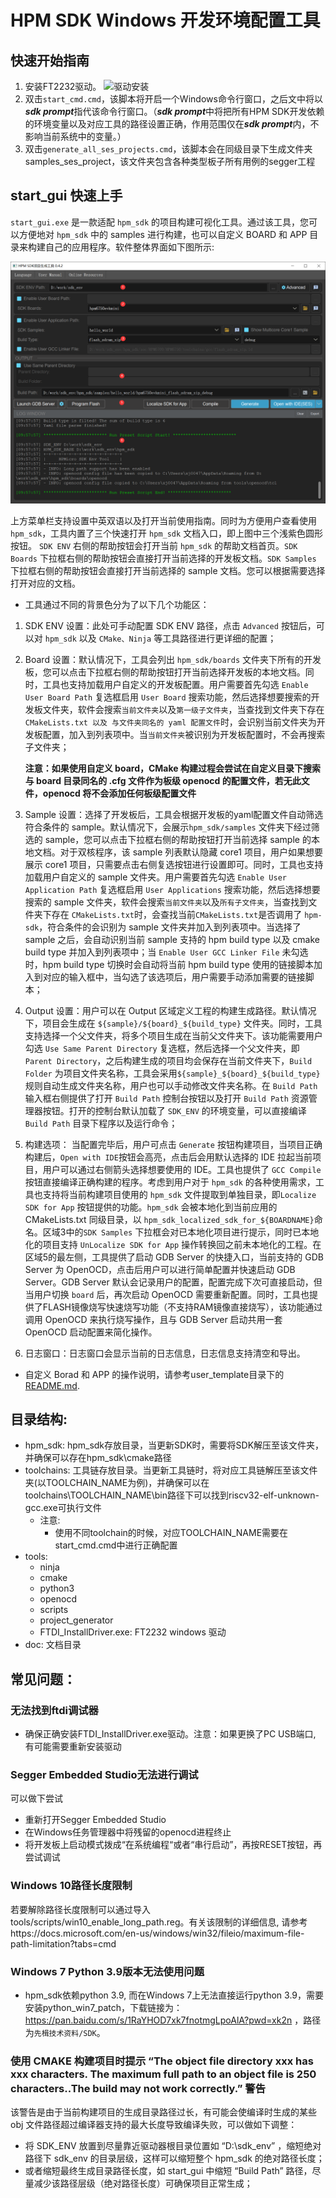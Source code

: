 # HPM SDK Windows 开发环境配置工具

## 快速开始指南
1. 安装FT2232驱动。
![驱动安装](doc/img/ftdi_install.png)
1. 双击`start_cmd.cmd`，该脚本将开启一个Windows命令行窗口，之后文中将以***sdk prompt***指代该命令行窗口。（***sdk prompt***中将把所有HPM SDK开发依赖的环境变量以及对应工具的路径设置正确，作用范围仅在***sdk prompt***内，不影响当前系统中的变量。）
1. 双击`generate_all_ses_projects.cmd`，该脚本会在同级目录下生成文件夹samples_ses_project，该文件夹包含各种类型板子所有用例的segger工程

## start_gui 快速上手
`start_gui.exe` 是一款适配 `hpm_sdk` 的项目构建可视化工具。通过该工具，您可以方便地对 `hpm_sdk` 中的 samples 进行构建，也可以自定义 BOARD 和 APP 目录来构建自己的应用程序。软件整体界面如下图所示:

![start_gui](doc/img/start_gui.png)

上方菜单栏支持设置中英双语以及打开当前使用指南。同时为方便用户查看使用 `hpm_sdk`，工具内置了三个快速打开 `hpm_sdk` 文档入口，即上图中三个浅紫色圆形按钮。 `SDK ENV` 右侧的帮助按钮会打开当前 `hpm_sdk` 的帮助文档首页。`SDK Boards` 下拉框右侧的帮助按钮会直接打开当前选择的开发板文档。`SDK Samples` 下拉框右侧的帮助按钮会直接打开当前选择的 sample 文档。您可以根据需要选择打开对应的文档。

- 工具通过不同的背景色分为了以下几个功能区：

1. SDK ENV 设置：此处可手动配置 SDK ENV 路径，点击 `Advanced` 按钮后，可以对 `hpm_sdk` 以及 `CMake、Ninja` 等工具路径进行更详细的配置；

2. Board 设置：默认情况下，工具会列出 `hpm_sdk/boards` 文件夹下所有的开发板，您可以点击下拉框右侧的帮助按钮打开当前选择开发板的本地文档。同时，工具也支持加载用户自定义的开发板配置。用户需要首先勾选 `Enable User Board Path` 复选框启用 `User Board` 搜索功能，然后选择想要搜索的开发板文件夹，软件会搜索`当前文件夹`以及`第一级子文件夹`，当查找到文件夹下存在`CMakeLists.txt 以及 与文件夹同名的 yaml 配置文件`时，会识别当前文件夹为开发板配置，加入到列表项中。当`当前文件夹`被识别为开发板配置时，不会再搜索子文件夹；

    **注意：如果使用自定义 board，CMake 构建过程会尝试在自定义目录下搜索与 board 目录同名的 .cfg 文件作为板级 openocd 的配置文件，若无此文件，openocd 将不会添加任何板级配置文件**

3. Sample 设置：选择了开发板后，工具会根据开发板的yaml配置文件自动筛选符合条件的 sample。默认情况下，会展示`hpm_sdk/samples` 文件夹下经过筛选的 sample，您可以点击下拉框右侧的帮助按钮打开当前选择 sample 的本地文档。对于双核程序，该 sample 列表默认隐藏 core1 项目，用户如果想要展示 core1 项目，只需要点击右侧复选按钮进行设置即可。同时，工具也支持加载用户自定义的 sample 文件夹。用户需要首先勾选 `Enable User Application Path` 复选框启用 `User Applications` 搜索功能，然后选择想要搜索的 sample 文件夹，软件会搜索`当前文件夹`以及`所有子文件夹`，当查找到文件夹下存在 `CMakeLists.txt`时，会查找当前`CMakeLists.txt`是否调用了 `hpm-sdk`，符合条件的会识别为 sample 文件夹并加入到列表项中。当选择了 sample 之后，会自动识别当前 sample 支持的 hpm build type 以及 cmake build type 并加入到列表项中；当 `Enable User GCC Linker File` 未勾选时，hpm build type 切换时会自动将当前 hpm build type 使用的链接脚本加入到对应的输入框中，当勾选了该选项后，用户需要手动添加需要的链接脚本；

4. Output 设置：用户可以在 Output 区域定义工程的构建生成路径。默认情况下，项目会生成在 `${sample}/${board}_${build_type}` 文件夹。同时，工具支持选择一个父文件夹，将多个项目生成在当前父文件夹下。该功能需要用户勾选 `Use Same Parent Directory` 复选框，然后选择一个父文件夹，即 `Parent Directory`，之后构建生成的项目均会保存在当前文件夹下，`Build Folder` 为项目文件夹名称，工具会采用`${sample}_${board}_${build_type}`规则自动生成文件夹名称，用户也可以手动修改文件夹名称。在 `Build Path` 输入框右侧提供了打开 `Build Path` 控制台按钮以及打开 `Build Path` 资源管理器按钮。打开的控制台默认加载了 `SDK_ENV` 的环境变量，可以直接编译 `Build Path` 目录下程序以及运行命令；

5. 构建选项： 当配置完毕后，用户可点击 `Generate` 按钮构建项目，当项目正确构建后，`Open with IDE`按钮会高亮，点击后会用默认选择的 IDE 拉起当前项目，用户可以通过右侧箭头选择想要使用的 IDE。工具也提供了 `GCC Compile` 按钮直接编译正确构建的程序。考虑到用户对于 `hpm_sdk` 的各种使用需求，工具也支持将当前构建项目使用的 `hpm_sdk` 文件提取到单独目录，即`Localize SDK for App` 按钮提供的功能。`hpm_sdk` 会被本地化到当前应用的 CMakeLists.txt 同级目录，以 `hpm_sdk_localized_sdk_for_${BOARDNAME}`命名。区域3中的`SDK Samples` 下拉框会对已本地化项目进行提示，同时已本地化的项目支持 `UnLocalize SDK for App` 操作转换回之前未本地化的工程。在区域5的最左侧，工具提供了启动 GDB Server 的快捷入口，当前支持的 GDB Server 为 OpenOCD，点击后用户可以进行简单配置并快速启动 GDB Server。GDB Server 默认会记录用户的配置，配置完成下次可直接启动，但当用户切换 `board` 后，再次启动 OpenOCD 需要重新配置。同时，工具也提供了FLASH镜像烧写快速烧写功能（不支持RAM镜像直接烧写），该功能通过调用 OpenOCD 来执行烧写操作，且与 GDB Server 启动共用一套 OpenOCD 启动配置来简化操作。

6. 日志窗口：日志窗口会显示当前的日志信息，日志信息支持清空和导出。

- 自定义 Borad 和 APP 的操作说明，请参考user_template目录下的 [README.md](user_template/README_zh.md).

## 目录结构:
- hpm_sdk: hpm_sdk存放目录，当更新SDK时，需要将SDK解压至该文件夹，并确保可以存在hpm_sdk\cmake路径
- toolchains: 工具链存放目录。当更新工具链时，将对应工具链解压至该文件夹(以TOOLCHAIN_NAME为例)，并确保可以在toolchains\TOOLCHAIN_NAME\bin路径下可以找到riscv32-elf-unknown-gcc.exe可执行文件
  - 注意:
    - 使用不同toolchain的时候，对应TOOLCHAIN_NAME需要在start_cmd.cmd中进行正确配置
- tools:
  - ninja
  - cmake
  - python3
  - openocd
  - scripts
  - project_generator
  - FTDI_InstallDriver.exe: FT2232 windows 驱动
- doc: 文档目录

## 常见问题：
### 无法找到ftdi调试器
  - 确保正确安装FTDI_InstallDriver.exe驱动。注意：如果更换了PC USB端口, 有可能需要重新安装驱动
### Segger Embedded Studio无法进行调试
  可以做下尝试
  - 重新打开Segger Embedded Studio
  - 在Windows任务管理器中将残留的openocd进程终止
  - 将开发板上启动模式拨成“在系统编程“或者“串行启动”，再按RESET按钮，再尝试调试
### Windows 10路径长度限制
  若要解除路径长度限制可以通过导入tools/scripts/win10_enable_long_path.reg。有关该限制的详细信息, 请参考https://docs.microsoft.com/en-us/windows/win32/fileio/maximum-file-path-limitation?tabs=cmd
### Windows 7 Python 3.9版本无法使用问题
  - hpm_sdk依赖python 3.9, 而在Windows 7上无法直接运行python 3.9，需要安装python_win7_patch，下载链接为：https://pan.baidu.com/s/1RaYHOD7xk7fnotmgLpoAlA?pwd=xk2n ，路径为`先楫技术资料/SDK`。
### 使用 CMAKE 构建项目时提示 “The object file directory xxx has xxx characters. The maximum full path to an object file is 250 characters..The build may not work correctly.” 警告
  该警告是由于当前构建项目的生成目录路径过长，有可能会使编译时生成的某些 obj 文件路径超过编译器支持的最大长度导致编译失败，可以做如下调整：
  - 将 SDK_ENV 放置到尽量靠近驱动器根目录位置如 “D:\sdk_env” ，缩短绝对路径下 sdk_env 的目录层级，这样可以缩短整个 hpm_sdk 的绝对路径长度；
  - 或者缩短最终生成目录路径长度，如 start_gui 中缩短 “Build Path” 路径，尽量减少该路径层级（绝对路径长度）可确保项目正常生成；